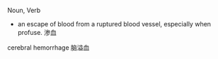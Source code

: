 Noun, Verb
- an escape of blood from a ruptured blood vessel, especially when profuse. 渗血

cerebral hemorrhage 脑溢血